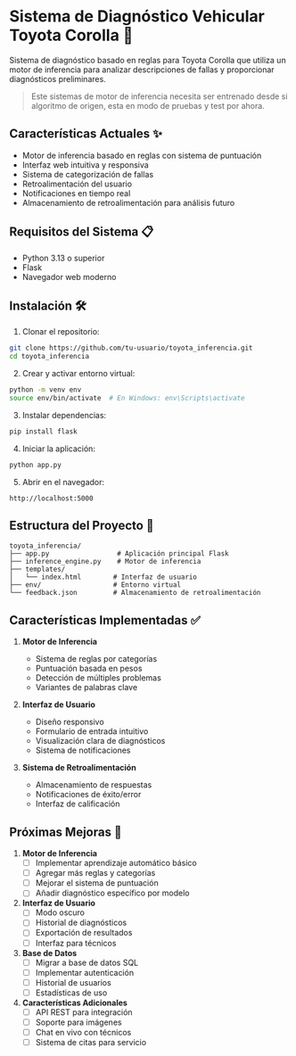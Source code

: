 # Sistema de Diagnóstico Vehicular Toyota Corolla 🚗

Sistema de diagnóstico basado en reglas para Toyota Corolla que utiliza un motor de inferencia para analizar descripciones de fallas y proporcionar diagnósticos preliminares.

> Este sistemas de motor de inferencia necesita ser entrenado desde si algoritmo de origen, esta en modo de pruebas y test por ahora.

## Características Actuales ✨

- Motor de inferencia basado en reglas con sistema de puntuación
- Interfaz web intuitiva y responsiva
- Sistema de categorización de fallas
- Retroalimentación del usuario
- Notificaciones en tiempo real
- Almacenamiento de retroalimentación para análisis futuro

## Requisitos del Sistema 📋

- Python 3.13 o superior
- Flask
- Navegador web moderno

## Instalación 🛠️

1. Clonar el repositorio:
```bash
git clone https://github.com/tu-usuario/toyota_inferencia.git
cd toyota_inferencia
```

2. Crear y activar entorno virtual:
```bash
python -m venv env
source env/bin/activate  # En Windows: env\Scripts\activate
```

3. Instalar dependencias:
```bash
pip install flask
```

4. Iniciar la aplicación:
```bash
python app.py
```

5. Abrir en el navegador:
```
http://localhost:5000
```

## Estructura del Proyecto 📁

```
toyota_inferencia/
├── app.py                 # Aplicación principal Flask
├── inference_engine.py    # Motor de inferencia
├── templates/
│   └── index.html        # Interfaz de usuario
├── env/                  # Entorno virtual
└── feedback.json         # Almacenamiento de retroalimentación
```

## Características Implementadas ✅

1. **Motor de Inferencia**
   - Sistema de reglas por categorías
   - Puntuación basada en pesos
   - Detección de múltiples problemas
   - Variantes de palabras clave

2. **Interfaz de Usuario**
   - Diseño responsivo
   - Formulario de entrada intuitivo
   - Visualización clara de diagnósticos
   - Sistema de notificaciones

3. **Sistema de Retroalimentación**
   - Almacenamiento de respuestas
   - Notificaciones de éxito/error
   - Interfaz de calificación

## Próximas Mejoras 🚀

1. **Motor de Inferencia**
   - [ ] Implementar aprendizaje automático básico
   - [ ] Agregar más reglas y categorías
   - [ ] Mejorar el sistema de puntuación
   - [ ] Añadir diagnóstico específico por modelo

2. **Interfaz de Usuario**
   - [ ] Modo oscuro
   - [ ] Historial de diagnósticos
   - [ ] Exportación de resultados
   - [ ] Interfaz para técnicos

3. **Base de Datos**
   - [ ] Migrar a base de datos SQL
   - [ ] Implementar autenticación
   - [ ] Historial de usuarios
   - [ ] Estadísticas de uso

4. **Características Adicionales**
   - [ ] API REST para integración
   - [ ] Soporte para imágenes
   - [ ] Chat en vivo con técnicos
   - [ ] Sistema de citas para servicio

## <Cesar-Dev/>